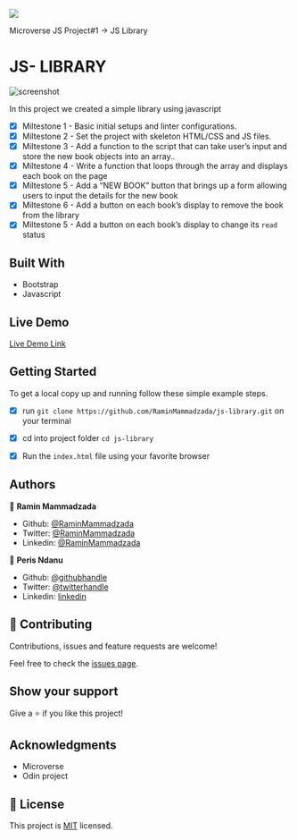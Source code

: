 ![](https://img.shields.io/badge/Microverse-blueviolet)

Microverse JS Project#1 -> JS Library

# JS- LIBRARY

![screenshot](./images/output.png)

In this project we created a simple library using javascript

- [x] Miltestone 1 - Basic initial setups and linter configurations.
- [x] Miltestone 2 - Set the project with skeleton HTML/CSS and JS files.
- [x] Miltestone 3 - Add a function to the script that can take user’s input and store the new book objects into an array..
- [x] Miltestone 4 - Write a function that loops through the array and displays each book on the page
- [x] Miltestone 5 - Add a “NEW BOOK” button that brings up a form allowing users to input the details for the new book
- [x] Miltestone 6 - Add a button on each book’s display to remove the book from the library
- [x] Miltestone 5 - Add a button on each book’s display to change its `read` status

## Built With

- Bootstrap
- Javascript

## Live Demo

[Live Demo Link](https://raminmammadzada.github.io/js-library/)

## Getting Started

To get a local copy up and running follow these simple example steps.

- [x] run `git clone https://github.com/RaminMammadzada/js-library.git` on your terminal
- [x] cd into project folder `cd js-library`
- [x] Run the `index.html` file using your favorite browser


## Authors

👤 **Ramin Mammadzada**

- Github: [@RaminMammadzada](https://github.com/RaminMammadzada)
- Twitter: [@RaminMammadzada](https://twitter.com/RaminMammadzada)
- Linkedin: [@RaminMammadzada](https://www.linkedin.com/in/raminmammadzada) 

👤 **Peris Ndanu**

- Github: [@githubhandle](https://github.com/mimipeshy)
- Twitter: [@twitterhandle](https://twitter.com/pygirl254)
- Linkedin: [linkedin](https://linkedin.com/peris-ndanu-405083193//)


## 🤝 Contributing

Contributions, issues and feature requests are welcome!

Feel free to check the [issues page](issues/).

## Show your support

Give a ⭐️ if you like this project!

## Acknowledgments

- Microverse
- Odin project

## 📝 License

This project is [MIT](lic.url) licensed.